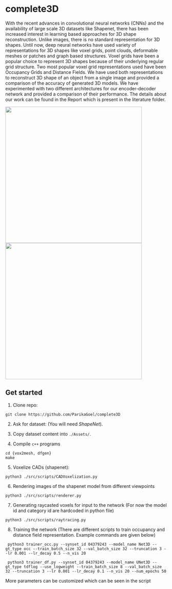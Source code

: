 # complete3D

With the recent advances in convolutional neural networks (CNNs) and the availability of large scale 3D datasets like Shapenet, there has been increased interest in learning based approaches for 3D shape reconstruction. Unlike images, there is no standard representation for 3D shapes. Until now, deep neural networks have used variety of representations for 3D shapes like voxel grids, point clouds, deformable meshes or patches and graph based structures. Voxel grids have been a popular choice to represent 3D shapes because of their underlying regular grid structure. Two most popular voxel grid representations used have been Occupancy Grids and Distance Fields. We have used both representations to reconstruct 3D shape of an object from a single image and provided a comparison of the accuracy of generated 3D models. We have experimented with two different architectures for our encoder-decoder network and provided a comparison of their performance. The details about our work can be found in the Report which is present in the literature folder.

<p float="left">
  <img src="https://github.com/ParikaGoel/complete3D/blob/master/images/OCCvsDF.png" width="425" />
  <img src="https://github.com/ParikaGoel/complete3D/blob/master/images/Net3DvsUNet3D.png" width="425" /> 
</p>

## Get started

1. Clone repo:

```git clone https://github.com/ParikaGoel/complete3D```

2. Ask for dataset: (You will need *ShapeNet*). 

3. Copy dataset content into `./Assets/`.

4. Compile `c++` programs

```
cd {vox2mesh, dfgen}
make
```

5. Voxelize CADs (shapenet):

```python3 ./src/scripts/CADVoxelization.py```

6. Rendering images of the shapenet model from different viewpoints

``` python3 ./src/scripts/renderer.py ```

7. Generating raycasted voxels for input to the network
(For now the model id and category id are hardcoded in python file)

``` python3 ./src/scripts/raytracing.py ```

8. Training the network
(There are different scripts to train occupancy and distance field representation. Example commands are given below)

``` python3 trainer_occ.py --synset_id 04379243 --model_name Net3D --gt_type occ --train_batch_size 32 --val_batch_size 32 --truncation 3 --lr 0.001 --lr_decay 0.5 --n_vis 20```

``` python3 trainer_df.py --synset_id 04379243 --model_name UNet3D --gt_type tdflog --use_logweight --train_batch_size 8 --val_batch_size 32 --truncation 3 --lr 0.001 --lr_decay 0.1 --n_vis 20 --num_epochs 50```

More parameters can be customized which can be seen in the script
